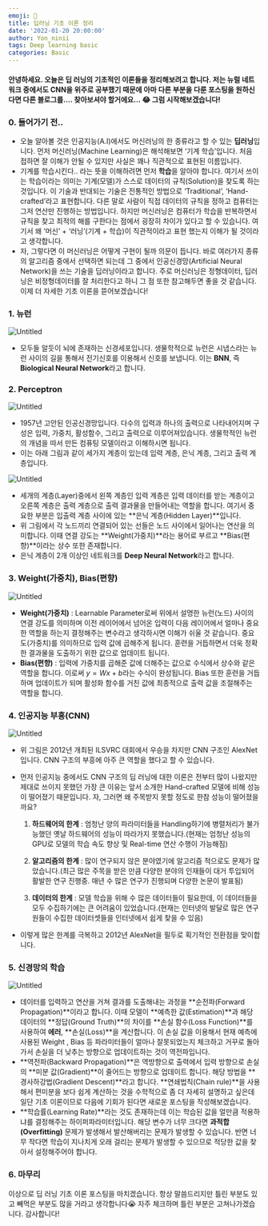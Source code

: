 ```yaml
---
emoji: 🤿
title: 딥러닝 기초 이론 정리
date: '2022-01-20 20:00:00'
author: Yon_ninii
tags: Deep learning basic
categories: Basic
---
```


#### 안녕하세요. 오늘은 딥 러닝의 기초적인 이론들을 정리해보려고 합니다. 저는 뉴럴 네트워크 중에서도 CNN을 위주로 공부했기 때문에 아마 다른 부분을 다룬 포스팅을 원하신다면 다른 블로그를.... 찾아보셔야 할거에요... 😂 그럼 시작해보겠습니다!



### 0. 들어가기 전..

  - 오늘 알아볼 것은 인공지능(A.I)에서도 머신러닝의 한 종류라고 할 수 있는 **딥러닝**입니다. 먼저 머신러닝(Machine Learning)은 해석해보면 ‘기계 학습’입니다. 처음 접하면 잘 이해가 안될 수 있지만 사실은 꽤나 직관적으로 표현된 이름입니다. 
  - 기계를 학습시킨다.. 라는 뜻을 이해하려면 먼저 **학습**을 알아야 합니다. 여기서 쓰이는 학습이라는 의미는 기계(모델)가 스스로 데이터의 규칙(Solution)을 찾도록 하는 것입니다. 이 기술과 반대되는 기술은 전통적인 방법으로 ‘Traditional’, ‘Hand-crafted’라고 표현합니다. 다른 말로 사람이 직접 데이터의 규칙을 정하고 컴퓨터는 그저 연산만 진행하는 방법입니다. 하지만 머신러닝은 컴퓨터가 학습을 반복하면서 규칙을 찾고 최적의 해를 구한다는 점에서 굉장히 차이가 있다고 할 수 있습니다. 여기서 왜 ‘머신’ + ‘러닝’(기계 + 학습)이 직관적이라고 표현 했는지 이해가 될 것이라고 생각합니다. 
  - 자, 그렇다면 이 머신러닝은 어떻게 구현이 될까 의문이 듭니다. 바로 여러가지 종류의 알고리즘 중에서 선택하면 되는데 그 중에서 인공신경망(Artificial Neural Network)을 쓰는 기술을 딥러닝이라고 합니다. 주로 머신러닝은 정형데이터, 딥러닝은 비정형데이터를 잘 처리한다고 하니 그 점 또한 참고해두면 좋을 것 같습니다. 이제 더 자세한 기초 이론을 뜯어보겠습니다!





### 1. 뉴런

![Untitled](Untitled.png)

- 모두들 알듯이 뇌에 존재하는 신경세포입니다. 생물학적으로 뉴런은 시냅스라는 뉴런 사이의 길을 통해서 전기신호를 이용해서 신호를 보냅니다. 이는 **BNN**, 즉 **Biological Neural Network**라고 합니다.





### 2. Perceptron

![Untitled](Untitled1.png)

- 1957년 고안된 인공신경망입니다. 다수의 입력과 하나의 출력으로 나타내어지며 구성은 입력, 가중치, 활성함수, 그리고 출력으로 이루어져있습니다. 생물학적인 뉴런의 개념을 따서 만든 컴퓨팅 모델이라고 이해하시면 됩니다.
- 이는 아래 그림과 같이 세가지 계층이 있는데 입력 계층, 은닉 계층, 그리고 출력 계층입니다.

![Untitled](Untitled2.png)

- 세개의 계층(Layer)중에서 왼쪽 계층인 입력 계층은 입력 데이터를 받는 계층이고 오른쪽 계층은 출력 계층으로 출력 결과물을 만들어내는 역할을 합니다. 여기서 중요한 부분은 입출력 계층 사이에 있는 **은닉 계층(Hidden Layer)**입니다.
- 위 그림에서 각 노드끼리 연결되어 있는 선들은 노드 사이에서 일어나는 연산을 의미합니다. 이때 연결 강도는 **Weight(가중치)**라는 용어로 부르고 **Bias(편향)**이라는 상수 또한 존재합니다.
- 은닉 계층이 2개 이상인 네트워크를 **Deep Neural Network**라고 합니다.





### 3. Weight(가중치), Bias(편향)

![Untitled](Untitled3.png)

- **Weight(가중치)** : Learnable Parameter로써 위에서 설명한 뉴런(노드) 사이의 연결 강도를 의미하며 이전 레이어에서 넘어온 입력이 다음 레이어에서 얼마나 중요한 역할을 하는지 결정해주는 변수라고 생각하시면 이해가 쉬울 것 같습니다. 중요도(가중치)를 의미하므로 입력 값에 곱해주게 됩니다. 훈련을 거듭하면서 더욱 정확한 결과물을 도출하기 위한 값으로 업데이트 됩니다.
- **Bias(편향)** : 입력에 가중치를 곱해준 값에 더해주는 값으로 수식에서 상수와 같은 역할을 합니다. 이로써 $y = Wx + b$라는 수식이 완성됩니다. Bias 또한 훈련을 거듭하며 업데이트가 되며 활성화 함수를 거친 값에 최종적으로 출력 값을 조절해주는 역할을 합니다.





### 4. 인공지능 부흥(CNN)

![Untitled](Untitled4.png)

- 위 그림은 2012년 개최된 ILSVRC 대회에서 우승을 차지만 CNN 구조인 AlexNet입니다. CNN 구조의 부흥에 아주 큰 역할을 했다고 할 수 있습니다.
- 먼저 인공지능 중에서도 CNN 구조의 딥 러닝에 대한 이론은 전부터 많이 나왔지만 제대로 쓰이지 못했던 가장 큰 이유는 앞서 소개한 Hand-crafted 모델에 비해 성능이 떨어졌기 때문입니다. 자, 그러면 왜 주목받지 못할 정도로 한참 성능이 떨어졌을까요?

   1. **하드웨어의 한계** : 엄청난 양의 파라미터들을 Handling하기에 병렬처리가 불가능했던 옛날 하드웨어의 성능이 따라가지 못했습니다.(현재는 엄청난 성능의 GPU로 모델의 학습 속도 향상 및 Real-time 연산 수행이 가능해짐)

   2. **알고리즘의 한계** : 많이 연구되지 않은 분야였기에 알고리즘 적으로도 문제가 많았습니다.(최근 많은 주목을 받은 만큼 다양한 분야의 인재들이 대거 투입되어 활발한 연구 진행중. 매년 수 많은 연구가 진행되며 다양한 논문이 발표됨)

   3. **데이터의 한계** : 모델 학습을 위해 수 많은 데이터들이 필요한데, 이 데이터들을 모두 수집하기에는 큰 어려움이 있었습니다.(현재는 인터넷의 발달로 많은 연구원들이 수집한 데이터셋들을 인터넷에서 쉽게 찾을 수 있음)

- 이렇게 많은 한계를 극복하고 2012년 AlexNet을 필두로 획기적인 전환점을 맞이합니다.





### 5. 신경망의 학습

![Untitled](Untitled5.png)

- 데이터를 입력하고 연산을 거쳐 결과를 도출해내는 과정을 **순전파(Forward Propagation)**이라고 합니다. 이때 모델이 **예측한 값(Estimation)**과 해당 데이터의 **정답(Ground Truth)**의 차이를 **손실 함수(Loss Function)**를 사용하여 **에러**, **손실(Loss)**을 계산합니다. 이 손실 값을 이용해서 현재 예측에 사용된 Weight , Bias 등 파라미터들이 얼마나 잘못되었는지 체크하고 거꾸로 돌아가서 손실을 더 낮추는 방향으로 업데이트하는 것이 역전파입니다.
- **역전파(Backward Propagation)**은 역방향으로 출력에서 입력 방향으로  손실의 **미분 값(Gradient)**이 줄어드는 방향으로 업데이트 합니다. 해당 방법을 **경사하강법(Gradient Descent)**라고 합니다. **연쇄법칙(Chain rule)**을 사용해서 편미분을 보다 쉽게 계산하는 것을 수학적으로 좀 더 자세히 설명하고 싶은데 일단 기초 이론이므로 다음에 기회가 된다면 새로운 포스팅을 작성해보겠습니다.
- **학습률(Learning Rate)**라는 것도 존재하는데 이는 학습된 값을 얼만큼 적용하냐를 결정해주는 하이퍼파라미터입니다. 해당 변수가 너무 크다면 **과적합(Overfitting)** 문제가 발생해서 발산해버리는 문제가 발생할 수 있습니다. 반면 너무 작다면 학습이 지나치게 오래 걸리는 문제가 발생할 수 있으므로 적당한 값을 찾아서 설정해주어야 합니다.




### 6. 마무리

이상으로 딥 러닝 기초 이론 포스팅을 마치겠습니다. 항상 말씀드리지만 틀린 부분도 있고 빼먹은 부분도 많을 거라고 생각합니다😭 자주 체크하며 틀린 부분은 고쳐나가겠습니다. 감사합니다!



```toc
```